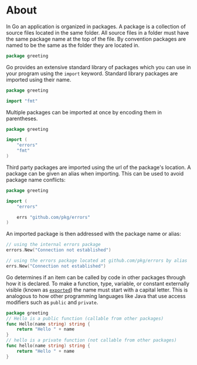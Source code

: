 # About

In Go an application is organized in packages.
A package is a collection of source files located in the same folder.
All source files in a folder must have the same package name at the top of the file.
By convention packages are named to be the same as the folder they are located in.

```go
package greeting
```

Go provides an extensive standard library of packages which you can use in your program using the `import` keyword.
Standard library packages are imported using their name.

```go
package greeting

import "fmt"
```

Multiple packages can be imported at once by encoding them in parentheses.

```go
package greeting

import (
    "errors"
    "fmt"
)
```

Third party packages are imported using the url of the package's location.
A package can be given an alias when importing.
This can be used to avoid package name conflicts:

```go
package greeting

import (
	"errors"

	errs "github.com/pkg/errors"
)
```

An imported package is then addressed with the package name or alias:

```go
// using the internal errors package
errors.New("Connection not established")

// using the errors package located at github.com/pkg/errors by alias
errs.New("Connection not established")
```

Go determines if an item can be called by code in other packages through how it is declared.
To make a function, type, variable, or constant externally visible (known as [`exported`](https://golang.org/ref/spec#Exported_identifiers)) the name must start with a capital letter.
This is analogous to how other programming languages like Java that use access modifiers such as `public` and `private`.

```go
package greeting
// Hello is a public function (callable from other packages)
func Hello(name string) string {
    return "Hello " + name
}
// hello is a private function (not callable from other packages)
func hello(name string) string {
    return "Hello " + name
}
```
